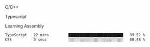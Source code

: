 <p>C/C++</p>
<p> Typescript</p>
<p>Learning Assembly</p>

<!--START_SECTION:waka-->

```txt
TypeScript   22 mins         █████████████████████████   99.52 %
CSS          0 secs          ░░░░░░░░░░░░░░░░░░░░░░░░░   00.48 %
```

<!--END_SECTION:waka-->
